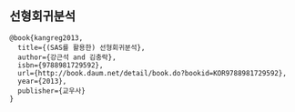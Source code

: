 ## 선형회귀분석

    @book{kangreg2013,
      title={(SAS를 활용한) 선형회귀분석},
      author={강근석 and 김충락},
      isbn={9788981729592},
      url={http://book.daum.net/detail/book.do?bookid=KOR9788981729592},
      year={2013},
      publisher={교우사}
    }
